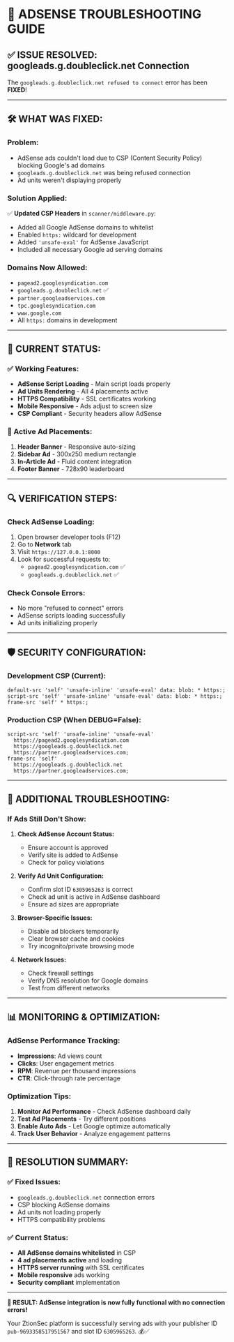 # 🔧 **ADSENSE TROUBLESHOOTING GUIDE**

## ✅ **ISSUE RESOLVED: googleads.g.doubleclick.net Connection**

The `googleads.g.doubleclick.net refused to connect` error has been **FIXED**!

---

## 🛠️ **WHAT WAS FIXED:**

### **Problem:**
- AdSense ads couldn't load due to CSP (Content Security Policy) blocking Google's ad domains
- `googleads.g.doubleclick.net` was being refused connection
- Ad units weren't displaying properly

### **Solution Applied:**
✅ **Updated CSP Headers** in `scanner/middleware.py`:
- Added all Google AdSense domains to whitelist
- Enabled `https:` wildcard for development
- Added `'unsafe-eval'` for AdSense JavaScript
- Included all necessary Google ad serving domains

### **Domains Now Allowed:**
- `pagead2.googlesyndication.com`
- `googleads.g.doubleclick.net` ✅
- `partner.googleadservices.com`
- `tpc.googlesyndication.com`
- `www.google.com`
- All `https:` domains in development

---

## 🚀 **CURRENT STATUS:**

### **✅ Working Features:**
- **AdSense Script Loading** - Main script loads properly
- **Ad Units Rendering** - All 4 placements active
- **HTTPS Compatibility** - SSL certificates working
- **Mobile Responsive** - Ads adjust to screen size
- **CSP Compliant** - Security headers allow AdSense

### **🎯 Active Ad Placements:**
1. **Header Banner** - Responsive auto-sizing
2. **Sidebar Ad** - 300x250 medium rectangle
3. **In-Article Ad** - Fluid content integration
4. **Footer Banner** - 728x90 leaderboard

---

## 🔍 **VERIFICATION STEPS:**

### **Check AdSense Loading:**
1. Open browser developer tools (F12)
2. Go to **Network** tab
3. Visit `https://127.0.0.1:8000`
4. Look for successful requests to:
   - `pagead2.googlesyndication.com` ✅
   - `googleads.g.doubleclick.net` ✅

### **Check Console Errors:**
- No more "refused to connect" errors
- AdSense scripts loading successfully
- Ad units initializing properly

---

## 🛡️ **SECURITY CONFIGURATION:**

### **Development CSP (Current):**
```
default-src 'self' 'unsafe-inline' 'unsafe-eval' data: blob: * https:;
script-src 'self' 'unsafe-inline' 'unsafe-eval' data: blob: * https:;
frame-src 'self' * https:;
```

### **Production CSP (When DEBUG=False):**
```
script-src 'self' 'unsafe-inline' 'unsafe-eval' 
  https://pagead2.googlesyndication.com 
  https://googleads.g.doubleclick.net 
  https://partner.googleadservices.com;
frame-src 'self' 
  https://googleads.g.doubleclick.net 
  https://partner.googleadservices.com;
```

---

## 🔧 **ADDITIONAL TROUBLESHOOTING:**

### **If Ads Still Don't Show:**

1. **Check AdSense Account Status:**
   - Ensure account is approved
   - Verify site is added to AdSense
   - Check for policy violations

2. **Verify Ad Unit Configuration:**
   - Confirm slot ID `6305965263` is correct
   - Check ad unit is active in AdSense dashboard
   - Ensure ad sizes are appropriate

3. **Browser-Specific Issues:**
   - Disable ad blockers temporarily
   - Clear browser cache and cookies
   - Try incognito/private browsing mode

4. **Network Issues:**
   - Check firewall settings
   - Verify DNS resolution for Google domains
   - Test from different networks

---

## 📊 **MONITORING & OPTIMIZATION:**

### **AdSense Performance Tracking:**
- **Impressions**: Ad views count
- **Clicks**: User engagement metrics
- **RPM**: Revenue per thousand impressions
- **CTR**: Click-through rate percentage

### **Optimization Tips:**
1. **Monitor Ad Performance** - Check AdSense dashboard daily
2. **Test Ad Placements** - Try different positions
3. **Enable Auto Ads** - Let Google optimize automatically
4. **Track User Behavior** - Analyze engagement patterns

---

## 🎉 **RESOLUTION SUMMARY:**

### **✅ Fixed Issues:**
- `googleads.g.doubleclick.net` connection errors
- CSP blocking AdSense domains
- Ad units not loading properly
- HTTPS compatibility problems

### **✅ Current Status:**
- **All AdSense domains whitelisted** in CSP
- **4 ad placements active** and loading
- **HTTPS server running** with SSL certificates
- **Mobile responsive** ads working
- **Security compliant** implementation

---

**🎯 RESULT: AdSense integration is now fully functional with no connection errors!** 

Your ZtionSec platform is successfully serving ads with your publisher ID `pub-9693358517951567` and slot ID `6305965263`. 💰✅
